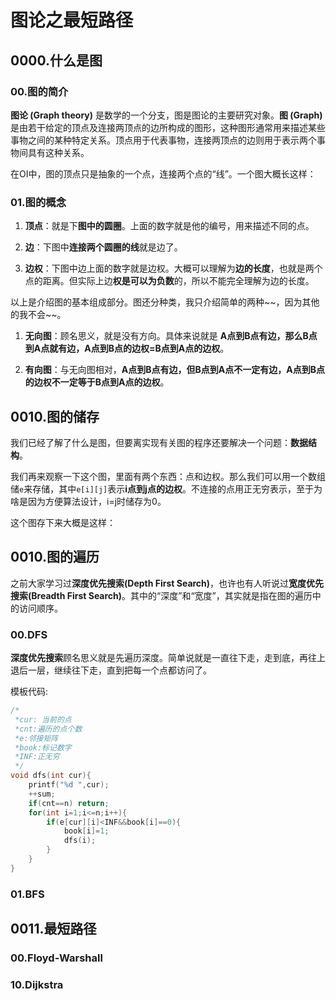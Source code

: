 # 图论之最短路径

## 0000.什么是图

### 00.图的简介

**图论 (Graph theory)** 是数学的一个分支，图是图论的主要研究对象。**图 (Graph)** 是由若干给定的顶点及连接两顶点的边所构成的图形，这种图形通常用来描述某些事物之间的某种特定关系。顶点用于代表事物，连接两顶点的边则用于表示两个事物间具有这种关系。

在OI中，图的顶点只是抽象的一个点，连接两个点的“线”。一个图大概长这样：

### 01.图的概念

1.  **顶点**：就是下**图中的圆圈**。上面的数字就是他的编号，用来描述不同的点。

2.  **边**：下图中**连接两个圆圈的线**就是边了。

3.  **边权**：下图中边上面的数字就是边权。大概可以理解为**边的长度**，也就是两个点的距离。但实际上边**权是可以为负数**的，所以不能完全理解为边的长度。

以上是介绍图的基本组成部分。图还分种类，我只介绍简单的两种\~\~，因为其他的我不会\~\~。

1.  **无向图**：顾名思义，就是没有方向。具体来说就是 **A点到B点有边，那么B点到A点就有边，A点到B点的边权=B点到A点的边权**。

2.  **有向图**：与无向图相对，**A点到B点有边，但B点到A点不一定有边，A点到B点的边权不一定等于B点到A点的边权**。

## 0010.图的储存

我们已经了解了什么是图，但要离实现有关图的程序还要解决一个问题：**数据结构**。

我们再来观察一下这个图，里面有两个东西：点和边权。那么我们可以用一个数组储`e`来存储，其中`e[i][j]`表示**i点到j点的边权**。不连接的点用正无穷表示，至于为啥是因为方便算法设计，i=j时储存为0。

这个图存下来大概是这样：

## 0010.图的遍历

之前大家学习过**深度优先搜索(Depth First Search)**，也许也有人听说过**宽度优先搜索(Breadth First Search)**。其中的“深度”和“宽度”，其实就是指在图的遍历中的访问顺序。

### 00.DFS

**深度优先搜索**顾名思义就是先遍历深度。简单说就是一直往下走，走到底，再往上退后一层，继续往下走，直到把每一个点都访问了。

模板代码:

```c++
/*
 *cur: 当前的点
 *cnt:遍历的点个数
 *e:邻接矩阵
 *book:标记数字
 *INF:正无穷
 */ 
void dfs(int cur){
	printf("%d ",cur);
	++sum;
	if(cnt==n) return;
	for(int i=1;i<=n;i++){
		if(e[cur][i]<INF&&book[i]==0){
			book[i]=1;
			dfs(i);
		}
	}
}
```

### 01.BFS

## 0011.最短路径

### 00.Floyd-Warshall

### 10.Dijkstra
